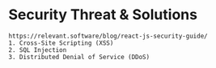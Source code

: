 # Security Threat & Solutions
    https://relevant.software/blog/react-js-security-guide/
    1. Cross-Site Scripting (XSS)
    2. SQL Injection
    3. Distributed Denial of Service (DDoS)